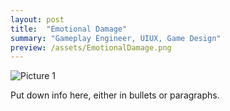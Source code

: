 ```yaml
---
layout: post
title:  "Emotional Damage"
summary: "Gameplay Engineer, UIUX, Game Design"
preview: /assets/EmotionalDamage.png
---
```


![Picture 1](/assets/Cover.png)

Put down info here, either in bullets or paragraphs.
